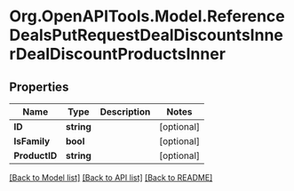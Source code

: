 # Org.OpenAPITools.Model.ReferenceDealsPutRequestDealDiscountsInnerDealDiscountProductsInner

## Properties

Name | Type | Description | Notes
------------ | ------------- | ------------- | -------------
**ID** | **string** |  | [optional] 
**IsFamily** | **bool** |  | [optional] 
**ProductID** | **string** |  | [optional] 

[[Back to Model list]](../README.md#documentation-for-models) [[Back to API list]](../README.md#documentation-for-api-endpoints) [[Back to README]](../README.md)

